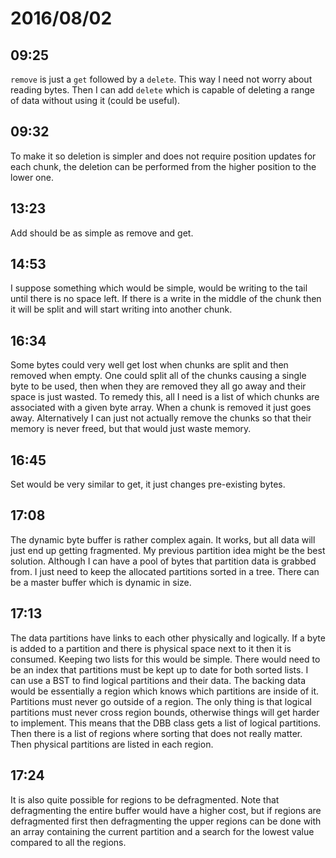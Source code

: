# 2016/08/02

## 09:25

`remove` is just a `get` followed by a `delete`. This way I need not worry
about reading bytes. Then I can add `delete` which is capable of deleting a
range of data without using it (could be useful).

## 09:32

To make it so deletion is simpler and does not require position updates for
each chunk, the deletion can be performed from the higher position to the
lower one.

## 13:23

Add should be as simple as remove and get.

## 14:53

I suppose something which would be simple, would be writing to the tail until
there is no space left. If there is a write in the middle of the chunk then it
will be split and will start writing into another chunk.

## 16:34

Some bytes could very well get lost when chunks are split and then removed
when empty. One could split all of the chunks causing a single byte to be
used, then when they are removed they all go away and their space is just
wasted. To remedy this, all I need is a list of which chunks are associated
with a given byte array. When a chunk is removed it just goes away.
Alternatively I can just not actually remove the chunks so that their memory
is never freed, but that would just waste memory.

## 16:45

Set would be very similar to get, it just changes pre-existing bytes.

## 17:08

The dynamic byte buffer is rather complex again. It works, but all data will
just end up getting fragmented. My previous partition idea might be the best
solution. Although I can have a pool of bytes that partition data is grabbed
from. I just need to keep the allocated partitions sorted in a tree. There
can be a master buffer which is dynamic in size.

## 17:13

The data partitions have links to each other physically and logically. If a
byte is added to a partition and there is physical space next to it then it
is consumed. Keeping two lists for this would be simple. There would need to be
an index that partitions must be kept up to date for both sorted lists. I can
use a BST to find logical partitions and their data. The backing data would
be essentially a region which knows which partitions are inside of it.
Partitions must never go outside of a region. The only thing is that logical
partitions must never cross region bounds, otherwise things will get harder
to implement. This means that the DBB class gets a list of logical partitions.
Then there is a list of regions where sorting that does not really matter.
Then physical partitions are listed in each region.

## 17:24

It is also quite possible for regions to be defragmented. Note that
defragmenting the entire buffer would have a higher cost, but if regions
are defragmented first then defragmenting the upper regions can be done with
an array containing the current partition and a search for the lowest value
compared to all the regions.

